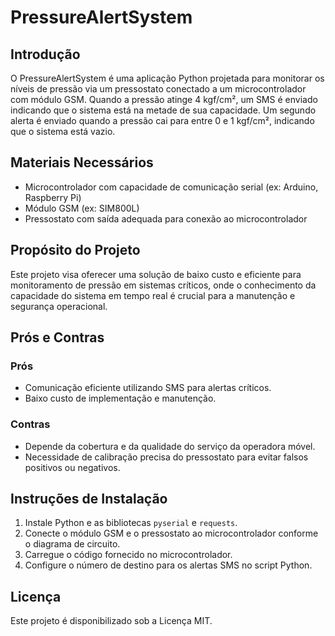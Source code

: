 # PressureAlertSystem

## Introdução
O PressureAlertSystem é uma aplicação Python projetada para monitorar os níveis de pressão via um pressostato conectado a um microcontrolador com módulo GSM. Quando a pressão atinge 4 kgf/cm², um SMS é enviado indicando que o sistema está na metade de sua capacidade. Um segundo alerta é enviado quando a pressão cai para entre 0 e 1 kgf/cm², indicando que o sistema está vazio.

## Materiais Necessários
- Microcontrolador com capacidade de comunicação serial (ex: Arduino, Raspberry Pi)
- Módulo GSM (ex: SIM800L)
- Pressostato com saída adequada para conexão ao microcontrolador

## Propósito do Projeto
Este projeto visa oferecer uma solução de baixo custo e eficiente para monitoramento de pressão em sistemas críticos, onde o conhecimento da capacidade do sistema em tempo real é crucial para a manutenção e segurança operacional.

## Prós e Contras
### Prós
- Comunicação eficiente utilizando SMS para alertas críticos.
- Baixo custo de implementação e manutenção.

### Contras
- Depende da cobertura e da qualidade do serviço da operadora móvel.
- Necessidade de calibração precisa do pressostato para evitar falsos positivos ou negativos.

## Instruções de Instalação
1. Instale Python e as bibliotecas `pyserial` e `requests`.
2. Conecte o módulo GSM e o pressostato ao microcontrolador conforme o diagrama de circuito.
3. Carregue o código fornecido no microcontrolador.
4. Configure o número de destino para os alertas SMS no script Python.

## Licença
Este projeto é disponibilizado sob a Licença MIT.

